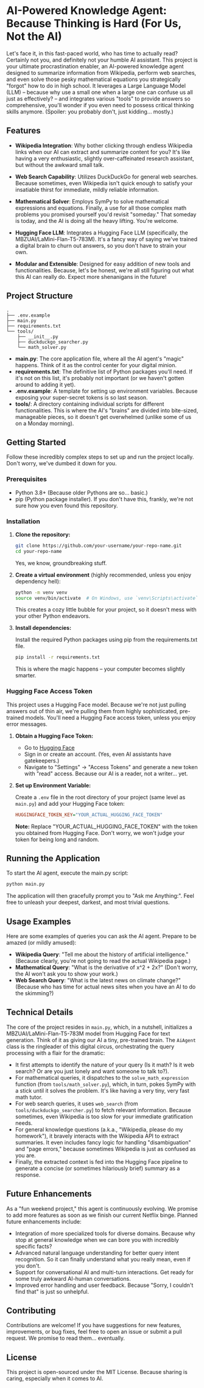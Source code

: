 # AI-Powered Knowledge Agent: Because Thinking is Hard (For Us, Not the AI)

Let's face it, in this fast-paced world, who has time to actually read? Certainly not you, and definitely not your humble AI assistant. This project is your ultimate procrastination enabler, an AI-powered knowledge agent designed to summarize information from Wikipedia, perform web searches, and even solve those pesky mathematical equations you strategically "forgot" how to do in high school. It leverages a Large Language Model (LLM) – because why use a small one when a large one can confuse us all just as effectively? – and integrates various "tools" to provide answers so comprehensive, you'll wonder if you even need to possess critical thinking skills anymore. (Spoiler: you probably don't, just kidding... mostly.)

## Features

- **Wikipedia Integration**: Why bother clicking through endless Wikipedia links when our AI can extract and summarize content for you? It's like having a very enthusiastic, slightly over-caffeinated research assistant, but without the awkward small talk.

- **Web Search Capability**: Utilizes DuckDuckGo for general web searches. Because sometimes, even Wikipedia isn't quick enough to satisfy your insatiable thirst for immediate, mildly reliable information.

- **Mathematical Solver**: Employs SymPy to solve mathematical expressions and equations. Finally, a use for all those complex math problems you promised yourself you'd revisit "someday." That someday is today, and the AI is doing all the heavy lifting. You're welcome.

- **Hugging Face LLM**: Integrates a Hugging Face LLM (specifically, the MBZUAI/LaMini-Flan-T5-783M). It's a fancy way of saying we've trained a digital brain to churn out answers, so you don't have to strain your own.

- **Modular and Extensible**: Designed for easy addition of new tools and functionalities. Because, let's be honest, we're all still figuring out what this AI can really do. Expect more shenanigans in the future!

## Project Structure

```
.
├── .env.example
├── main.py
├── requirements.txt
└── tools/
    ├── __init__.py
    ├── duckduckgo_searcher.py
    └── math_solver.py
```

- **main.py**: The core application file, where all the AI agent's "magic" happens. Think of it as the control center for your digital minion.
- **requirements.txt**: The definitive list of Python packages you'll need. If it's not on this list, it's probably not important (or we haven't gotten around to adding it yet).
- **.env.example**: A template for setting up environment variables. Because exposing your super-secret tokens is so last season.
- **tools/**: A directory containing individual scripts for different functionalities. This is where the AI's "brains" are divided into bite-sized, manageable pieces, so it doesn't get overwhelmed (unlike some of us on a Monday morning).

## Getting Started

Follow these incredibly complex steps to set up and run the project locally. Don't worry, we've dumbed it down for you.

### Prerequisites

- Python 3.8+ (Because older Pythons are so... basic.)
- pip (Python package installer). If you don't have this, frankly, we're not sure how you even found this repository.

### Installation

1. **Clone the repository:**

   ```bash
   git clone https://github.com/your-username/your-repo-name.git
   cd your-repo-name
   ```
   
   Yes, we know, groundbreaking stuff.

2. **Create a virtual environment** (highly recommended, unless you enjoy dependency hell):

   ```bash
   python -m venv venv
   source venv/bin/activate  # On Windows, use `venv\Scripts\activate`
   ```
   
   This creates a cozy little bubble for your project, so it doesn't mess with your other Python endeavors.

3. **Install dependencies:**
   
   Install the required Python packages using pip from the requirements.txt file.

   ```bash
   pip install -r requirements.txt
   ```
   
   This is where the magic happens – your computer becomes slightly smarter.

### Hugging Face Access Token

This project uses a Hugging Face model. Because we're not just pulling answers out of thin air, we're pulling them from highly sophisticated, pre-trained models. You'll need a Hugging Face access token, unless you enjoy error messages.

1. **Obtain a Hugging Face Token:**
   - Go to [Hugging Face](https://huggingface.co/)
   - Sign in or create an account. (Yes, even AI assistants have gatekeepers.)
   - Navigate to "Settings" -> "Access Tokens" and generate a new token with "read" access. Because our AI is a reader, not a writer... yet.

2. **Set up Environment Variable:**
   
   Create a `.env` file in the root directory of your project (same level as `main.py`) and add your Hugging Face token:

   ```ini
   HUGGINGFACE_TOKEN_KEY="YOUR_ACTUAL_HUGGING_FACE_TOKEN"
   ```
   
   **Note:** Replace "YOUR_ACTUAL_HUGGING_FACE_TOKEN" with the token you obtained from Hugging Face. Don't worry, we won't judge your token for being long and random.

## Running the Application

To start the AI agent, execute the main.py script:

```bash
python main.py
```

The application will then gracefully prompt you to "Ask me Anything:". Feel free to unleash your deepest, darkest, and most trivial questions.

## Usage Examples

Here are some examples of queries you can ask the AI agent. Prepare to be amazed (or mildly amused):

- **Wikipedia Query**: "Tell me about the history of artificial intelligence." (Because clearly, you're not going to read the actual Wikipedia page.)
- **Mathematical Query**: "What is the derivative of x^2 + 2x?" (Don't worry, the AI won't ask you to show your work.)
- **Web Search Query**: "What is the latest news on climate change?" (Because who has time for actual news sites when you have an AI to do the skimming?)

## Technical Details

The core of the project resides in `main.py`, which, in a nutshell, initializes a MBZUAI/LaMini-Flan-T5-783M model from Hugging Face for text generation. Think of it as giving our AI a tiny, pre-trained brain. The `AiAgent` class is the ringleader of this digital circus, orchestrating the query processing with a flair for the dramatic:

- It first attempts to identify the nature of your query (Is it math? Is it web search? Or are you just lonely and want someone to talk to?).
- For mathematical queries, it dispatches to the `solve_math_expression` function (from `tools/math_solver.py`), which, in turn, pokes SymPy with a stick until it solves the problem. It's like having a very tiny, very fast math tutor.
- For web search queries, it uses `web_search` (from `tools/duckduckgo_searcher.py`) to fetch relevant information. Because sometimes, even Wikipedia is too slow for your immediate gratification needs.
- For general knowledge questions (a.k.a., "Wikipedia, please do my homework"), it bravely interacts with the Wikipedia API to extract summaries. It even includes fancy logic for handling "disambiguation" and "page errors," because sometimes Wikipedia is just as confused as you are.
- Finally, the extracted context is fed into the Hugging Face pipeline to generate a concise (or sometimes hilariously brief) summary as a response.

## Future Enhancements

As a "fun weekend project," this agent is continuously evolving. We promise to add more features as soon as we finish our current Netflix binge. Planned future enhancements include:

- Integration of more specialized tools for diverse domains. Because why stop at general knowledge when we can bore you with incredibly specific facts?
- Advanced natural language understanding for better query intent recognition. So it can finally understand what you really mean, even if you don't.
- Support for conversational AI and multi-turn interactions. Get ready for some truly awkward AI-human conversations.
- Improved error handling and user feedback. Because "Sorry, I couldn't find that" is just so unhelpful.

## Contributing

Contributions are welcome! If you have suggestions for new features, improvements, or bug fixes, feel free to open an issue or submit a pull request. We promise to read them... eventually.

## License

This project is open-sourced under the MIT License. Because sharing is caring, especially when it comes to AI.